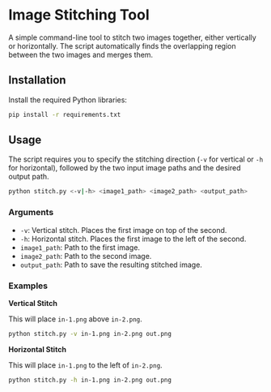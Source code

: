 # Image Stitching Tool

A simple command-line tool to stitch two images together, either vertically or horizontally. The script automatically finds the overlapping region between the two images and merges them.

## Installation

Install the required Python libraries:

```bash
pip install -r requirements.txt
```

## Usage

The script requires you to specify the stitching direction (`-v` for vertical or `-h` for horizontal), followed by the two input image paths and the desired output path.

```bash
python stitch.py <-v|-h> <image1_path> <image2_path> <output_path>
```

### Arguments

- `-v`: Vertical stitch. Places the first image on top of the second.
- `-h`: Horizontal stitch. Places the first image to the left of the second.
- `image1_path`: Path to the first image.
- `image2_path`: Path to the second image.
- `output_path`: Path to save the resulting stitched image.

### Examples

**Vertical Stitch**

This will place `in-1.png` above `in-2.png`.

```bash
python stitch.py -v in-1.png in-2.png out.png
```

**Horizontal Stitch**

This will place `in-1.png` to the left of `in-2.png`.

```bash
python stitch.py -h in-1.png in-2.png out.png
```

